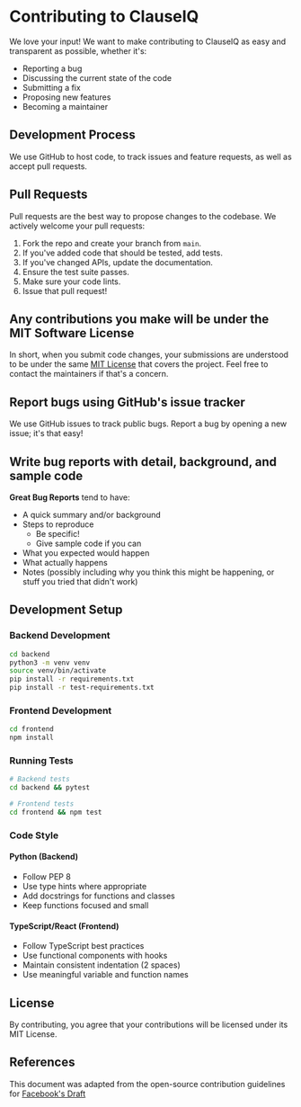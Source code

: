 # Contributing to ClauseIQ

We love your input! We want to make contributing to ClauseIQ as easy and transparent as possible, whether it's:

- Reporting a bug
- Discussing the current state of the code
- Submitting a fix
- Proposing new features
- Becoming a maintainer

## Development Process

We use GitHub to host code, to track issues and feature requests, as well as accept pull requests.

## Pull Requests

Pull requests are the best way to propose changes to the codebase. We actively welcome your pull requests:

1. Fork the repo and create your branch from `main`.
2. If you've added code that should be tested, add tests.
3. If you've changed APIs, update the documentation.
4. Ensure the test suite passes.
5. Make sure your code lints.
6. Issue that pull request!

## Any contributions you make will be under the MIT Software License

In short, when you submit code changes, your submissions are understood to be under the same [MIT License](LICENSE) that covers the project. Feel free to contact the maintainers if that's a concern.

## Report bugs using GitHub's issue tracker

We use GitHub issues to track public bugs. Report a bug by opening a new issue; it's that easy!

## Write bug reports with detail, background, and sample code

**Great Bug Reports** tend to have:

- A quick summary and/or background
- Steps to reproduce
  - Be specific!
  - Give sample code if you can
- What you expected would happen
- What actually happens
- Notes (possibly including why you think this might be happening, or stuff you tried that didn't work)

## Development Setup

### Backend Development

```bash
cd backend
python3 -m venv venv
source venv/bin/activate
pip install -r requirements.txt
pip install -r test-requirements.txt
```

### Frontend Development

```bash
cd frontend
npm install
```

### Running Tests

```bash
# Backend tests
cd backend && pytest

# Frontend tests
cd frontend && npm test
```

### Code Style

#### Python (Backend)

- Follow PEP 8
- Use type hints where appropriate
- Add docstrings for functions and classes
- Keep functions focused and small

#### TypeScript/React (Frontend)

- Follow TypeScript best practices
- Use functional components with hooks
- Maintain consistent indentation (2 spaces)
- Use meaningful variable and function names

## License

By contributing, you agree that your contributions will be licensed under its MIT License.

## References

This document was adapted from the open-source contribution guidelines for [Facebook's Draft](https://github.com/facebook/draft-js/blob/master/CONTRIBUTING.md)
